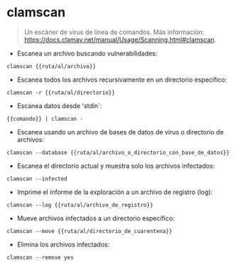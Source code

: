 # clamscan

> Un escáner de virus de línea de comandos.
> Más información: <https://docs.clamav.net/manual/Usage/Scanning.html#clamscan>.

- Escanea un archivo buscando vulnerabilidades:

`clamscan {{ruta/al/archivo}}`

- Escanea todos los archivos recursivamente en un directorio específico:

`clamscan -r {{ruta/al/directorio}}`

- Escanea datos desde 'stdin`:

`{{comando}} | clamscan -`

- Escanea usando un archivo de bases de datos de virus o directorio de archivos:

`clamscan --database {{ruta/al/archivo_o_directorio_con_base_de_datos}}`

- Escanea el directorio actual y muestra solo los archivos infectados:

`clamscan --infected`

- Imprime el informe de la exploración a un archivo de registro (log):

`clamscan --log {{ruta/al/archivo_de_registro}}`

- Mueve archivos infectados a un directorio específico:

`clamscan --move {{ruta/al/directorio_de_cuarentena}}`

- Elimina los archivos infectados:

`clamscan --remove yes`
